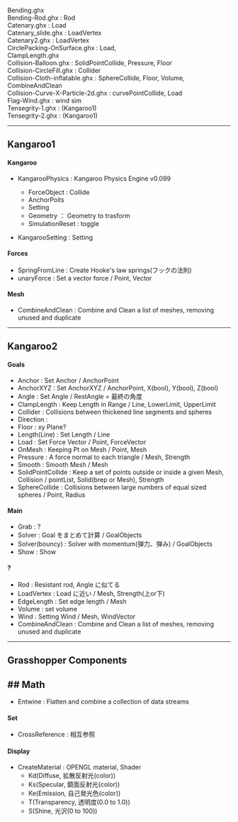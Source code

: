 Bending.ghx  
Bending-Rod.ghx : Rod  
Catenary.ghx : Load  
Catenary_slide.ghx : LoadVertex  
Catenary2.ghx : LoadVertex  
CirclePacking-OnSurface.ghx : Load,   
ClampLength.ghx  
Collision-Balloon.ghx : SolidPointCollide, Pressure, Floor  
Collision-CircleFill.ghx : Collider  
Collision-Cloth-inflatable.ghx : SphereCollide, Floor, Volume, CombineAndClean  
Collision-Curve-X-Particle-2d.ghx : curvePointCollide, Load  
Flag-Wind.ghx : wind sim  
Tensegrity-1.ghx : (Kangaroo1)  
Tensegrity-2.ghx : (Kangaroo1)  

---  

## Kangaroo1  

#### Kangaroo
- KangarooPhysics : Kangaroo Physics Engine v0.099  
  - ForceObject : Collide
  - AnchorPoits  
  - Setting  
  - Geometry ： Geometry to trasform    
  - SimulationReset : toggle

- KangarooSetting : Setting  

#### Forces  
- SpringFromLine : Create Hooke's law springs(フックの法則)  
- unaryForce : Set a vector force / Point, Vector   

#### Mesh  
- CombineAndClean : Combine and Clean a list of meshes, removing unused and duplicate  




---  

## Kangaroo2  

#### Goals  
- Anchor : Set Anchor / AnchorPoint  
- AnchorXYZ : Set AnchorXYZ / AnchorPoint, X(bool), Y(bool), Z(bool)  
- Angle : Set Angle / RestAngle = 最終の角度  
- ClampLength : Keep Length in Range / Line, LowerLimit, UpperLimit  
- Collider : Collisions between thickened line segments and spheres  
- Direction :  
- Floor : xy Plane?  
- Length(Line) : Set Length  / Line  
- Load : Set Force Vector / Point, ForceVector  
- OnMesh : Keeping Pt on Mesh / Point, Mesh  
- Pressure : A force normal to each triangle / Mesh, Strength   
- Smooth : Smooth Mesh / Mesh  
- SolidPointCollide : Keep a set of points outside or inside a given Mesh, Collision / pointList, Solid(brep or Mesh), Strength
- SphereCollide : Collisions between large numbers of equal sized spheres / Point, Radius  


#### Main  
- Grab : ?  
- Solver : Goal をまとめて計算  / GoalObjects  
- Solver(bouncy) : Solver with momentum(弾力、弾み) / GoalObjects  
- Show : Show  

#### ?  
- Rod : Resistant rod, Angle に似てる  
- LoadVertex : Load に近い / Mesh, Strength(上or下)  
- EdgeLength : Set edge length / Mesh  
- Volume : set volume  
- Wind : Setting Wind / Mesh, WindVector  
- CombineAndClean : Combine and Clean a list of meshes, removing unused and duplicate  


---  


## Grasshopper Components  

## ## Math  
- Entwine : Flatten and combine a collection of data streams  

#### Set  
- CrossReference : 相互参照  

#### Display  
- CreateMaterial : OPENGL material, Shader  
  - Kd(Diffuse, 拡散反射光(color))  
  - Ks(Specular, 鏡面反射光(color))  
  - Ke(Emission, 自己発光色(color))  
  - T(Transparency, 透明度(0.0 to 1.0))   
  - S(Shine, 光沢(0 to 100))  
